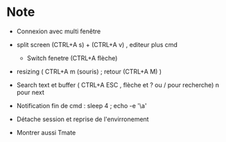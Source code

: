 
# Note 

* Connexion avec multi fenêtre 
* split screen (CTRL+A s) + (CTRL+A v) , editeur plus cmd
    * Switch fenetre (CTRL+A flèche)
* resizing  ( CTRL+A m (souris) ; retour (CTRL+A M) )
* Search text et buffer ( CTRL+A ESC , flèche et ? ou / pour recherche) n pour next
* Notification fin de cmd : sleep 4 ; echo -e '\a' 
* Détache session et reprise de l'envirronement


* Montrer aussi Tmate
